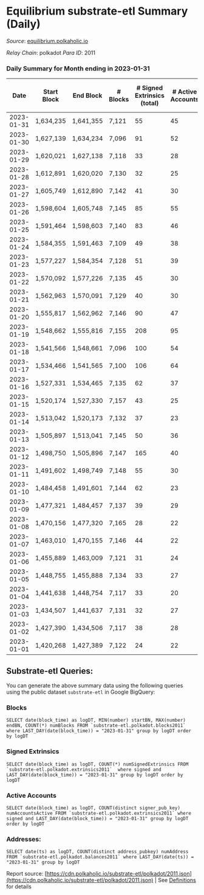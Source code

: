# Equilibrium substrate-etl Summary (Daily)

_Source_: [equilibrium.polkaholic.io](https://equilibrium.polkaholic.io)

*Relay Chain*: polkadot
*Para ID*: 2011



### Daily Summary for Month ending in 2023-01-31


| Date | Start Block | End Block | # Blocks | # Signed Extrinsics (total) | # Active Accounts | # Passive | # New | # Addresses with Balances | # Events | # Transfers | # XCM Transfers In | # XCM Transfers Out |
| ---- | ----------- | --------- | -------- | --------------------------- | ----------------- | --------- | ----- | ------------------------- | -------- | ----------- | ------------------ | ------------------- |
| 2023-01-31 | 1,634,235 | 1,641,355 | 7,121  | 55 | 45 |  |  | 8,987 | 304,550 |   | 8 ($87.79) |   |
| 2023-01-30 | 1,627,139 | 1,634,234 | 7,096  | 91 | 52 |  |  | 8,985 | 247,846 |   | 9 ($132.81) |   |
| 2023-01-29 | 1,620,021 | 1,627,138 | 7,118  | 33 | 28 |  |  | 8,981 | 218,998 |   | 1 ($6.67) |   |
| 2023-01-28 | 1,612,891 | 1,620,020 | 7,130  | 32 | 25 |  |  | 8,979 | 219,489 |   | 2 ($25.73) |   |
| 2023-01-27 | 1,605,749 | 1,612,890 | 7,142  | 41 | 30 |  |  | 8,978 | 219,721 |   | 4 ($49.00) |   |
| 2023-01-26 | 1,598,604 | 1,605,748 | 7,145  | 85 | 55 |  |  | 8,977 | 221,099 |   | 4 ($311.38) |   |
| 2023-01-25 | 1,591,464 | 1,598,603 | 7,140  | 83 | 46 |  |  | 8,971 | 221,842 |   | 6 ($3,199.30) |   |
| 2023-01-24 | 1,584,355 | 1,591,463 | 7,109  | 49 | 38 |  |  | 8,962 | 220,703 |   | 6 ($604.47) |   |
| 2023-01-23 | 1,577,227 | 1,584,354 | 7,128  | 51 | 39 |  |  | 8,952 | 221,269 |   |   |   |
| 2023-01-22 | 1,570,092 | 1,577,226 | 7,135  | 45 | 30 |  |  | 8,951 | 221,762 |   | 1 ($6.33) |   |
| 2023-01-21 | 1,562,963 | 1,570,091 | 7,129  | 40 | 30 |  |  | 8,949 | 221,506 |   | 1 ($11.93) |   |
| 2023-01-20 | 1,555,817 | 1,562,962 | 7,146  | 90 | 47 |  |  | 8,949 | 222,291 |   | 9 ($72.36) |   |
| 2023-01-19 | 1,548,662 | 1,555,816 | 7,155  | 208 | 95 |  |  | 8,942 | 222,220 |   | 73 ($1,320.26) |   |
| 2023-01-18 | 1,541,566 | 1,548,661 | 7,096  | 100 | 54 |  |  | 8,920 | 220,567 |   | 9 ($122.81) |   |
| 2023-01-17 | 1,534,466 | 1,541,565 | 7,100  | 106 | 64 |  |  | 8,917 | 220,600 |   | 2 ($97.32) |   |
| 2023-01-16 | 1,527,331 | 1,534,465 | 7,135  | 62 | 37 |  |  | 8,911 | 221,731 |   | 11 ($13.17) |   |
| 2023-01-15 | 1,520,174 | 1,527,330 | 7,157  | 43 | 25 |  |  | 8,907 | 221,880 |   | 3 ($22.78) |   |
| 2023-01-14 | 1,513,042 | 1,520,173 | 7,132  | 37 | 23 |  |  | 8,906 | 221,079 |   | 4 ($3,530.07) |   |
| 2023-01-13 | 1,505,897 | 1,513,041 | 7,145  | 50 | 36 |  |  | 8,885 | 221,069 |   | 3 ($167.55) |   |
| 2023-01-12 | 1,498,750 | 1,505,896 | 7,147  | 165 | 40 |  |  | 8,882 | 219,492 |   | 3 ($39.36) |   |
| 2023-01-11 | 1,491,602 | 1,498,749 | 7,148  | 55 | 30 |  |  |  | 209,382 |   | 1  |   |
| 2023-01-10 | 1,484,458 | 1,491,601 | 7,144  | 62 | 23 |  |  |  | 207,921 |   | 6 ($78.24) |   |
| 2023-01-09 | 1,477,321 | 1,484,457 | 7,137  | 39 | 29 |  |  |  | 207,606 |   | 3 ($59.09) |   |
| 2023-01-08 | 1,470,156 | 1,477,320 | 7,165  | 28 | 22 |  |  |  | 208,354 |   | 4 ($292.60) |   |
| 2023-01-07 | 1,463,010 | 1,470,155 | 7,146  | 44 | 22 |  |  |  | 207,929 |   | 5 ($136.77) |   |
| 2023-01-06 | 1,455,889 | 1,463,009 | 7,121  | 31 | 24 |  |  |  | 207,115 |   | 5 ($809.53) |   |
| 2023-01-05 | 1,448,755 | 1,455,888 | 7,134  | 33 | 27 |  |  |  | 207,461 |   | 2 ($469.64) |   |
| 2023-01-04 | 1,441,638 | 1,448,754 | 7,117  | 33 | 20 |  |  |  | 206,679 |   | 2 ($242.03) |   |
| 2023-01-03 | 1,434,507 | 1,441,637 | 7,131  | 32 | 27 |  |  |  | 207,349 |   | 1 ($448.95) |   |
| 2023-01-02 | 1,427,390 | 1,434,506 | 7,117  | 38 | 28 |  |  |  | 207,014 |   | 2 ($43.94) |   |
| 2023-01-01 | 1,420,268 | 1,427,389 | 7,122  | 24 | 22 |  |  |  | 207,098 |   |   |   |

## Substrate-etl Queries:
You can generate the above summary data using the following queries using the public dataset `substrate-etl` in Google BigQuery:


### Blocks
```
SELECT date(block_time) as logDT, MIN(number) startBN, MAX(number) endBN, COUNT(*) numBlocks FROM `substrate-etl.polkadot.blocks2011`  where LAST_DAY(date(block_time)) = "2023-01-31" group by logDT order by logDT
```


### Signed Extrinsics
```
SELECT date(block_time) as logDT, COUNT(*) numSignedExtrinsics FROM `substrate-etl.polkadot.extrinsics2011`  where signed and LAST_DAY(date(block_time)) = "2023-01-31" group by logDT order by logDT
```


### Active Accounts
```
SELECT date(block_time) as logDT, COUNT(distinct signer_pub_key) numAccountsActive FROM `substrate-etl.polkadot.extrinsics2011` where signed and LAST_DAY(date(block_time)) = "2023-01-31" group by logDT order by logDT
```


### Addresses:
```
SELECT date(ts) as logDT, COUNT(distinct address_pubkey) numAddress FROM `substrate-etl.polkadot.balances2011` where LAST_DAY(date(ts)) = "2023-01-31" group by logDT
```



Report source: [https://cdn.polkaholic.io/substrate-etl/polkadot/2011.json](https://cdn.polkaholic.io/substrate-etl/polkadot/2011.json) | See [Definitions](/DEFINITIONS.md) for details
